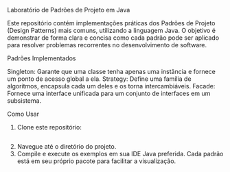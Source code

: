 Laboratório de Padrões de Projeto em Java

Este repositório contém implementações práticas dos Padrões de Projeto (Design Patterns) mais comuns, utilizando a linguagem Java. 
O objetivo é demonstrar de forma clara e concisa como cada padrão pode ser aplicado para resolver problemas recorrentes no desenvolvimento de software.

Padrões Implementados

Singleton: Garante que uma classe tenha apenas uma instância e fornece um ponto de acesso global a ela.
Strategy: Define uma família de algoritmos, encapsula cada um deles e os torna intercambiáveis.
Facade: Fornece uma interface unificada para um conjunto de interfaces em um subsistema.


Como Usar

1.  Clone este repositório:
    ```bash[https://github.com/silvatechf/padroes-lab-projeto-java.git]
    ```
2.  Navegue até o diretório do projeto.
3.  Compile e execute os exemplos em sua IDE Java preferida. Cada padrão está em seu próprio pacote para facilitar a visualização.
